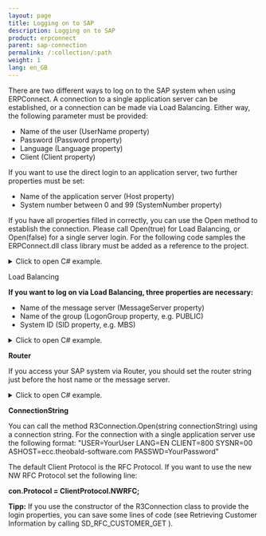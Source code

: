 ```yaml
---
layout: page
title: Logging on to SAP
description: Logging on to SAP
product: erpconnect
parent: sap-connection
permalink: /:collection/:path
weight: 1
lang: en_GB
---
```


There are two different ways to log on to the SAP system when using ERPConnect. 
A connection to a single application server can be established, or a connection can be made via Load Balancing. 
Either way, the following parameter must be provided:

* Name of the user (UserName property)
* Password (Password property)
* Language (Language property)
* Client (Client property)

If you want to use the direct login to an application server, two further properties must be set:

* Name of the application server (Host property)
* System number between 0 and 99 (SystemNumber property)

If you have all properties filled in correctly, you can use the Open method to establish the connection. 
Please call Open(true) for Load Balancing, or Open(false) for a single server login. 
For the following code samples the ERPConnect.dll class library must be added as a reference to the project.

<details>
<summary>Click to open C# example.</summary>
{% highlight csharp %}
using(R3Connection con = new R3Connection())
{
    con.UserName = "erpconnect"; 
    con.Password = "pass"; 
    con.Language = "DE"; 
    con.Client = "800"; 
    con.Host = "hamlet"; 
    con.SystemNumber = 11;  
      con.Protocol = ClientProtocol.NWRFC;   // Optional: If the NW RFC libraries are used.
    
    con.Open(false);
}
{% endhighlight %}
</details>

Load Balancing

**If you want to log on via Load Balancing, three properties are necessary:**

* Name of the message server (MessageServer property)
* Name of the group (LogonGroup property, e.g. PUBLIC)
* System ID (SID property, e.g. MBS)


<details>
<summary>Click to open C# example.</summary>
{% highlight csharp %}
using(R3Connection con = new R3Connection())
{
    con.UserName = "erpconnect"; 
    con.Password = "pass"; con.Language = "DE"; 
    con.Client = "800"; 
      con.Language = "DE";
       
    con.MessageServer = "hamlet"; 
    con.LogonGroup = "PUBLIC"; 
    con.SID = "EC5";
      con.Protocol = ClientProtocol.NWRFC;   // Optional: If the NW RFC libraries are used.  
    con.Open(true);
}
{% endhighlight %}
</details>


**Router**

If you access your SAP system via Router, you should set the router string just 
before the host name or the message server.

<details>
<summary>Click to open C# example.</summary>
{% highlight csharp %}
using(R3Connection con = new R3Connection())
{
    con.UserName = "erpconnect"; 
    con.Password = "pass"; 
    con.Language = "DE"; 
    con.Client = "800"; 
    con.Host = "/H/lear.theobald-software.com/H/" + "hamlet"; 
    con.SystemNumber = 11;  
      con.Protocol = ClientProtocol.NWRFC;   // Optional: If the NW RFC libraries are used.

    con.Open(false);
}
{% endhighlight %}
</details>


**ConnectionString**

You can call the method R3Connection.Open(string connectionString) using a connection string.
For the connection with a single application server use the following format:
"USER=YourUser LANG=EN CLIENT=800 SYSNR=00 ASHOST=ecc.theobald-software.com PASSWD=YourPassword"

The default Client Protocol is the RFC Protocol. If you want to use the new NW RFC Protocol set the following line:

 **con.Protocol = ClientProtocol.NWRFC;**

**Tipp:** If you use the constructor of the R3Connection class to provide the login properties, 
you can save some lines of code (see Retrieving Customer Information by calling SD_RFC_CUSTOMER_GET ).





